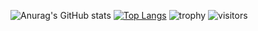![Anurag's GitHub stats](https://github-readme-stats.vercel.app/api?username=tokyonight&show_icons=true&theme=radical)
[![Top Langs](https://github-readme-stats.vercel.app/api/top-langs/?username=anuraghazra&layout=compact)](https://github.com/anuraghazra/github-readme-stats)
![trophy](https://github-profile-trophy.vercel.app/?username=ryo-ma)
![visitors](https://visitor-badge.glitch.me/badge?page_EricDasha.id&left_color=green&right_color=red)
